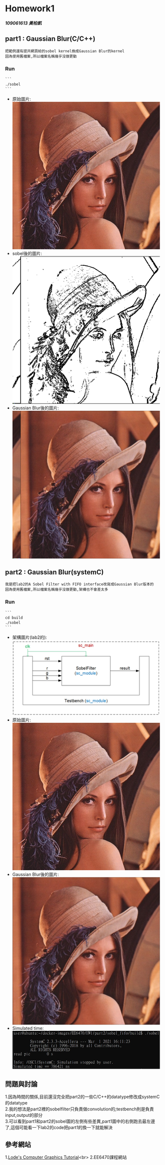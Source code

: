# Homework1
##### 109061613 黃柏凱


## part1 : Gaussian Blur(C/C++)
    把範例還有提共網頁給的sobel kernel換成Gaussian Blur的kernel
    因為使用舊檔案,所以檔案名稱幾乎沒做更動
### Run 
    ```
    ./sobel
    ```
* 原始圖片:<br>
    ![](https://github.com/twyayaya/ee6470/blob/master/HW1/part1/lena.bmp)
* sobel後的圖片:<br>
    ![](https://github.com/twyayaya/ee6470/blob/master/HW1/part1/lena_sobel.bmp)
* Gaussian Blur後的圖片:<br>
    ![](https://github.com/twyayaya/ee6470/blob/master/HW1/part1/lena_blurTest22.bmp)

## part2 : Gaussian Blur(systemC)
    我是把lab2的A Sobel Filter with FIFO interface改寫成Gaussian Blur版本的
    因為使用舊檔案,所以檔案名稱幾乎沒做更動,架構也不會差太多
### Run
    ```
    cd build
    ./sobel
    ```
* 架構圖片(lab2的):<br>
    ![](https://github.com/twyayaya/ee6470/blob/master/HW1/part2/hw1_part2_ar.jpg)
* 原始圖片:<br>
    ![](https://github.com/twyayaya/ee6470/blob/master/HW1/part2/build/lena.bmp)
* Gaussian Blur後的圖片:<br>
    ![](https://github.com/twyayaya/ee6470/blob/master/HW1/part2/build/lena_systemCout33.bmp)
* Simulated time:<br>
    ![](https://github.com/twyayaya/ee6470/blob/master/HW1/part2/part2_.jpg)
    
## 問題與討論
1.因為時間的關係,目前還沒完全把part2的一些C/C++的datatype修改成systemC的datatype<br>
2.我的想法是part2裡的sobelfilter只負責做convolution的;testbench則是負責input,output的部分<br>
3.可以看到part1和part2的sobel圖的左側有些差異,part1圖中的右側跑去最左邊了,這個可能看一下lab2的code把part1的換一下就能解決

## 參考網站
1.[Lode's Computer Graphics Tutorial](https://lodev.org/cgtutor/filtering.html#Gaussian_Blur_)<br>
2.EE6470課程網站<br>

